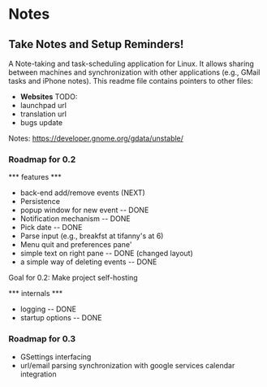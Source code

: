 # Notes
## Take Notes and Setup Reminders!

A Note-taking and task-scheduling application for Linux. It allows sharing between machines and synchronization with other applications (e.g., GMail tasks and iPhone notes). This readme file contains pointers to other files:

* **Websites**
TODO:
* launchpad url
* translation url
* bugs update

Notes:
https://developer.gnome.org/gdata/unstable/

### Roadmap for 0.2

*** features ***

* back-end add/remove events (NEXT)
* Persistence
* popup window for new event -- DONE
* Notification mechanism -- DONE
* Pick date -- DONE
* Parse input (e.g., breakfst at tifanny's at 6)
* Menu quit and preferences pane'
* simple text on right pane -- DONE (changed layout)
* a simple way of deleting events -- DONE

Goal for 0.2: Make project self-hosting

*** internals ***

* logging -- DONE
* startup options -- DONE

### Roadmap for 0.3

* GSettings interfacing
* url/email parsing
synchronization with google services
calendar integration

